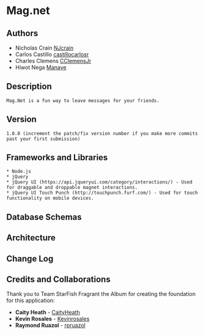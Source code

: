 # Mag.net

## Authors

* Nicholas Crain [NJcrain](https://github.com/NJcrain)
* Carlos Castillo [castillocarlosr](https://github.com/castillocarlosr)
* Charles Clemens [CClemensJr](https://github.com/CClemensJr)
* Hiwot Nega [Manaye](https://github.com/Manaye)


## Description 

    Mag.Net is a fun way to leave messages for your friends.

## Version
    1.0.0 (increment the patch/fix version number if you make more commits past your first submission)

## Frameworks and Libraries
    * Node.js
    * jQuery
    * jQuery UI (https://api.jqueryui.com/category/interactions/) - Used for draggable and droppable magnet interactions.
    * jQuery UI Touch Punch (http://touchpunch.furf.com/) - Used for touch functionality on mobile devices.
## Database Schemas
     
<!-- What are the steps that a user must take in order to build this app on their own machine and get it running? -->

## Architecture
<!-- Provide a detailed description of the application design. What technologies (languages, libraries, etc) you're using, and any other relevant design information. -->

## Change Log
<!-- Use this area to document the iterative changes made to your application as each feature is successfully implemented. Use time stamps. Here's an examples:

01-01-2001 4:59pm - Application now has a fully-functional express server, with GET and POST routes for the book resource.-->

## Credits and Collaborations
Thank you to Team StarFish Fragrant the Album for creating the foundation for this application:
* **Caity Heath** - [CaityHeath](https://github.com/CaityHeath)
* **Kevin Rosales** - [Kevinrosales](https://github.com/Kevinrosales)
* **Raymond Ruazol** - [rpruazol](https://github.com/rpruazol)
